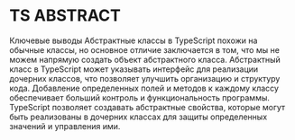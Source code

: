 
# TS ABSTRACT

Ключевые выводы
 Абстрактные классы в TypeScript похожи на обычные классы, но основное отличие заключается в том, что мы не можем напрямую создать объект абстрактного класса.
 Абстрактный класс в TypeScript может указывать интерфейс для реализации дочерних классов, что позволяет улучшить организацию и структуру кода.
 Добавление определенных полей и методов к каждому классу обеспечивает больший контроль и функциональность программы.
 TypeScript позволяет создавать абстрактные свойства, которые могут быть реализованы в дочерних классах для защиты определенных значений и управления ими.
